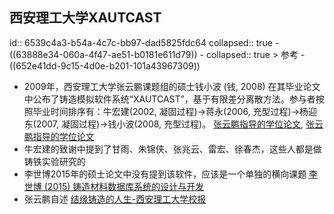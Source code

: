 ## 西安理工大学XAUTCAST
id:: 6539c4a3-b54a-4c7c-bb97-dad5825fdc64
collapsed:: true
	- ((63888e34-060a-4f47-ae51-b0181e611d79))
	- collapsed:: true
	  > 参考
		- ((652e41dd-9c15-4d0e-b201-101a43967309))
- 2009年，西安理工大学张云鹏课题组的硕士钱小波 (钱, 2008) 在其毕业论文中公布了铸造模拟软件系统“XAUTCAST”，基于有限差分离散方法。参与者按照毕业时间排序有：牛宏建(2002, 凝固过程)->蒋永(2006, 充型过程)->杨迎东(2007, 凝固过程)->钱小波(2008, 充型过程)。 [张云鹏指导的学位论文](http://fx.tyust.superlib.net/s?sw=tutor(张云鹏)+authorcompy(西安理工大学)&size=15&isort=2&x=402_84&version=v2), [张云鹏指导的学位论文](https://www.zhizhen.com/s?strchannel=3%2C5&adv=DT%28%28F%3D%22%E5%BC%A0%E4%BA%91%E9%B9%8F%22%29+AND+%28O%3D%27%E8%A5%BF%E5%AE%89%E7%90%86%E5%B7%A5%E5%A4%A7%E5%AD%A6%27%29%29&aorp=a&size=15&isort=2&x=0_445)
- 牛宏建的致谢中提到了甘雨、朱锦侠、张兆云、雷宏、徐春杰，这些人都是做铸铁实验研究的
- 李世博2015年的硕士论文中没有提到该软件，应该是一个单独的横向课题 [李世博 (2015) 铸造材料数据库系统的设计与开发](https://d.wanfangdata.com.cn/thesis/ChJUaGVzaXNOZXdTMjAyMzA5MDESB0Q3MDAxNTgaCHZ1aG9sazRp)
- 张云鹏自述 [结缘铸造的人生-西安理工大学校报](https://xiaobao.xaut.edu.cn/info/10611/333295.htm)